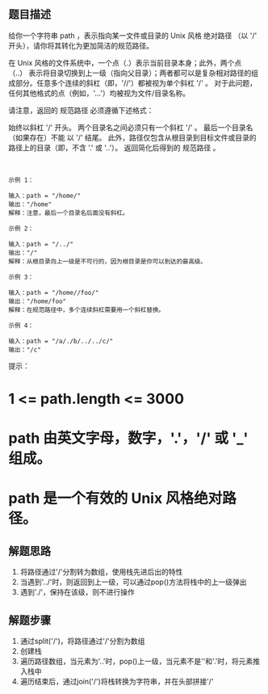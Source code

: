 ## 题目描述
给你一个字符串 path ，表示指向某一文件或目录的 Unix 风格 绝对路径 （以 '/' 开头），请你将其转化为更加简洁的规范路径。

在 Unix 风格的文件系统中，一个点（.）表示当前目录本身；此外，两个点 （..） 表示将目录切换到上一级（指向父目录）；两者都可以是复杂相对路径的组成部分。任意多个连续的斜杠（即，'//'）都被视为单个斜杠 '/' 。 对于此问题，任何其他格式的点（例如，'...'）均被视为文件/目录名称。

请注意，返回的 规范路径 必须遵循下述格式：

始终以斜杠 '/' 开头。
两个目录名之间必须只有一个斜杠 '/' 。
最后一个目录名（如果存在）不能 以 '/' 结尾。
此外，路径仅包含从根目录到目标文件或目录的路径上的目录（即，不含 '.' 或 '..'）。
返回简化后得到的 规范路径 。

 

```
示例 1：

输入：path = "/home/"
输出："/home"
解释：注意，最后一个目录名后面没有斜杠。
```

```
示例 2：

输入：path = "/../"
输出："/"
解释：从根目录向上一级是不可行的，因为根目录是你可以到达的最高级。
```

```
示例 3：

输入：path = "/home//foo/"
输出："/home/foo"
解释：在规范路径中，多个连续斜杠需要用一个斜杠替换。
```

```
示例 4：

输入：path = "/a/./b/../../c/"
输出："/c"
```

提示：

# 1 <= path.length <= 3000
# path 由英文字母，数字，'.'，'/' 或 '_' 组成。
# path 是一个有效的 Unix 风格绝对路径。

## 解题思路
1. 将路径通过'/'分割转为数组，使用栈先进后出的特性
2. 当遇到'../'时，则返回到上一级，可以通过pop()方法将栈中的上一级弹出
3. 遇到'./'，保持在该级，则不进行操作

## 解题步骤
1. 通过split('/')，将路径通过'/'分割为数组
2. 创建栈
3. 遍历路径数组，当元素为'..'时，pop()上一级，当元素不是''和'.'时，将元素推入栈中
4. 遍历结束后，通过join('/')将栈转换为字符串，并在头部拼接'/'
